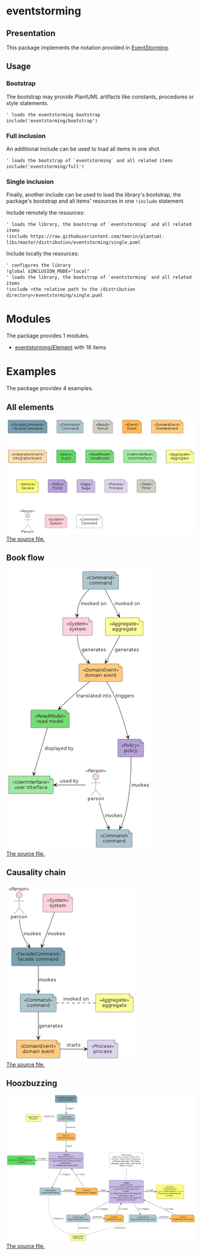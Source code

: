 # eventstorming

## Presentation

This package implements the notation provided in [EventStorming](https://www.eventstorming.com).

## Usage

### Bootstrap

The bootstrap may provide PlantUML artifacts like constants, procedures or style statements.

```plantuml
' loads the eventstorming bootstrap
include('eventstorming/bootstrap')
```

### Full inclusion

An additional include can be used to load all items in one shot.

 ```plantuml
' loads the bootstrap of `eventstorming` and all related items
include('eventstorming/full')
```

### Single inclusion

Finally, another include can be used to load the library's bootstrap, the package's bootstrap and all items' resources in one `!include` statement.

Include remotely the resources:

```plantuml
' loads the library, the bootstrap of `eventstorming` and all related items
!include https://raw.githubusercontent.com/tmorin/plantuml-libs/master/distribution/eventstorming/single.puml
```

Include locally the resources:

```plantuml
' configures the library
!global $INCLUSION_MODE="local"
' loads the library, the bootstrap of `eventstorming` and all related items
!include <the relative path to the /distribution directory>/eventstorming/single.puml
```

# Modules

The package provides 1 modules.

- [eventstorming/Element](../eventstorming/Element/README.md) with 18 items

# Examples

The package provides 4 examples.

## All elements

![All elements](../eventstorming/all_elements.png)<br>
[The source file.](../eventstorming/all_elements.puml)

## Book flow

![Book flow](../eventstorming/book_flow.png)<br>
[The source file.](../eventstorming/book_flow.puml)

## Causality chain

![Causality chain](../eventstorming/causality_chain.png)<br>
[The source file.](../eventstorming/causality_chain.puml)

## Hoozbuzzing

![Hoozbuzzing](../eventstorming/hoozbuzzing.png)<br>
[The source file.](../eventstorming/hoozbuzzing.puml)



